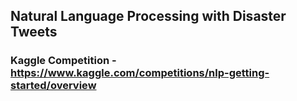 ## Natural Language Processing with Disaster Tweets
### Kaggle Competition - https://www.kaggle.com/competitions/nlp-getting-started/overview
